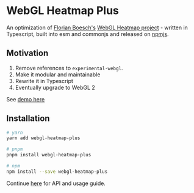 # WebGL Heatmap Plus

An optimization of [Florian Boesch's](https://github.com/pyalot) [WebGL Heatmap project](https://github.com/pyalot/webgl-heatmap) - written in Typescript, built into esm and commonjs and released on [npmjs](https://www.npmjs.com/package/webgl-heatmap-plus).

## Motivation

1. Remove references to `experimental-webgl`.
2. Make it modular and maintainable
3. Rewrite it in Typescript
4. Eventually upgrade to WebGL 2

See [demo here](https://webgl-heatmap-plus-nj7au2ixh-nwaughachukwuma.vercel.app/)

## Installation

```bash
# yarn
yarn add webgl-heatmap-plus

# pnpm
pnpm install webgl-heatmap-plus

# npm
npm install --save webgl-heatmap-plus
```

Continue [here](https://github.com/pyalot/webgl-heatmap) for API and usage guide.
